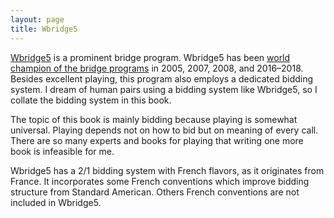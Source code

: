 ```yaml
---
layout: page
title: Wbridge5
---
```

[Wbridge5][wbr5] is a prominent bridge program.  Wbridge5 has been [world
champion of the bridge programs][champ] in 2005, 2007, 2008, and 2016–2018.
Besides excellent playing, this program also employs a dedicated bidding
system.  I dream of human pairs using a bidding system like Wbridge5, so I
collate the bidding system in this book.

The topic of this book is mainly bidding because playing is somewhat universal.
Playing depends not on how to bid but on meaning of every call.  There are so
many experts and books for playing that writing one more book is infeasible for
me.

Wbridge5 has a 2/1 bidding system with French flavors, as it originates from
France.  It incorporates some French conventions which improve bidding
structure from Standard American.  Others French conventions are not included
in Wbridge5.

[champ]: https://bridgebotchampionship.com/home/world-computer-bridge-championship/
[wbr5]: http://wbridge5.com/
